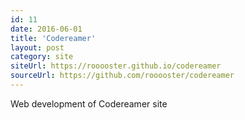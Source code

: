 ```yaml
---
id: 11
date: 2016-06-01
title: 'Codereamer'
layout: post
category: site
siteUrl: https://rooooster.github.io/codereamer
sourceUrl: https://github.com/rooooster/codereamer
---
```


Web development of Codereamer site
